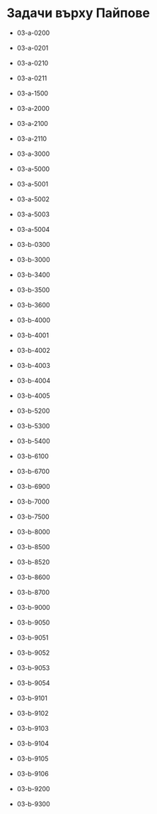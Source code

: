 # Задачи върху Пайпове
* 03-a-0200  
&nbsp;&nbsp;&nbsp;&nbsp;&nbsp;&nbsp;
* 03-a-0201  
&nbsp;&nbsp;&nbsp;&nbsp;&nbsp;&nbsp;
* 03-a-0210  
&nbsp;&nbsp;&nbsp;&nbsp;&nbsp;&nbsp;
* 03-a-0211  
&nbsp;&nbsp;&nbsp;&nbsp;&nbsp;&nbsp;
* 03-a-1500  
&nbsp;&nbsp;&nbsp;&nbsp;&nbsp;&nbsp;
* 03-a-2000  
&nbsp;&nbsp;&nbsp;&nbsp;&nbsp;&nbsp;
* 03-a-2100  
&nbsp;&nbsp;&nbsp;&nbsp;&nbsp;&nbsp;
* 03-a-2110  
&nbsp;&nbsp;&nbsp;&nbsp;&nbsp;&nbsp;
* 03-a-3000  
&nbsp;&nbsp;&nbsp;&nbsp;&nbsp;&nbsp;
* 03-a-5000  
&nbsp;&nbsp;&nbsp;&nbsp;&nbsp;&nbsp;
* 03-a-5001  
&nbsp;&nbsp;&nbsp;&nbsp;&nbsp;&nbsp;
* 03-a-5002  
&nbsp;&nbsp;&nbsp;&nbsp;&nbsp;&nbsp;
* 03-a-5003  
&nbsp;&nbsp;&nbsp;&nbsp;&nbsp;&nbsp;
* 03-a-5004  
&nbsp;&nbsp;&nbsp;&nbsp;&nbsp;&nbsp;
* 03-b-0300  
&nbsp;&nbsp;&nbsp;&nbsp;&nbsp;&nbsp;
* 03-b-3000  
&nbsp;&nbsp;&nbsp;&nbsp;&nbsp;&nbsp;
* 03-b-3400  
&nbsp;&nbsp;&nbsp;&nbsp;&nbsp;&nbsp;
* 03-b-3500  
&nbsp;&nbsp;&nbsp;&nbsp;&nbsp;&nbsp;
* 03-b-3600  
&nbsp;&nbsp;&nbsp;&nbsp;&nbsp;&nbsp;
* 03-b-4000  
&nbsp;&nbsp;&nbsp;&nbsp;&nbsp;&nbsp;
* 03-b-4001  
&nbsp;&nbsp;&nbsp;&nbsp;&nbsp;&nbsp;
* 03-b-4002  
&nbsp;&nbsp;&nbsp;&nbsp;&nbsp;&nbsp;
* 03-b-4003  
&nbsp;&nbsp;&nbsp;&nbsp;&nbsp;&nbsp;
* 03-b-4004  
&nbsp;&nbsp;&nbsp;&nbsp;&nbsp;&nbsp;
* 03-b-4005  
&nbsp;&nbsp;&nbsp;&nbsp;&nbsp;&nbsp;
* 03-b-5200  
&nbsp;&nbsp;&nbsp;&nbsp;&nbsp;&nbsp;
* 03-b-5300  
&nbsp;&nbsp;&nbsp;&nbsp;&nbsp;&nbsp;
* 03-b-5400  
&nbsp;&nbsp;&nbsp;&nbsp;&nbsp;&nbsp;
* 03-b-6100  
&nbsp;&nbsp;&nbsp;&nbsp;&nbsp;&nbsp;
* 03-b-6700  
&nbsp;&nbsp;&nbsp;&nbsp;&nbsp;&nbsp;
* 03-b-6900  
&nbsp;&nbsp;&nbsp;&nbsp;&nbsp;&nbsp;
* 03-b-7000  
&nbsp;&nbsp;&nbsp;&nbsp;&nbsp;&nbsp;
* 03-b-7500  
&nbsp;&nbsp;&nbsp;&nbsp;&nbsp;&nbsp;
* 03-b-8000  
&nbsp;&nbsp;&nbsp;&nbsp;&nbsp;&nbsp;
* 03-b-8500  
&nbsp;&nbsp;&nbsp;&nbsp;&nbsp;&nbsp;
* 03-b-8520  
&nbsp;&nbsp;&nbsp;&nbsp;&nbsp;&nbsp;
* 03-b-8600  
&nbsp;&nbsp;&nbsp;&nbsp;&nbsp;&nbsp;
* 03-b-8700  
&nbsp;&nbsp;&nbsp;&nbsp;&nbsp;&nbsp;
* 03-b-9000  
&nbsp;&nbsp;&nbsp;&nbsp;&nbsp;&nbsp;
* 03-b-9050  
&nbsp;&nbsp;&nbsp;&nbsp;&nbsp;&nbsp;
* 03-b-9051  
&nbsp;&nbsp;&nbsp;&nbsp;&nbsp;&nbsp;
* 03-b-9052  
&nbsp;&nbsp;&nbsp;&nbsp;&nbsp;&nbsp;
* 03-b-9053  
&nbsp;&nbsp;&nbsp;&nbsp;&nbsp;&nbsp;
* 03-b-9054  
&nbsp;&nbsp;&nbsp;&nbsp;&nbsp;&nbsp;
* 03-b-9101  
&nbsp;&nbsp;&nbsp;&nbsp;&nbsp;&nbsp;
* 03-b-9102  
&nbsp;&nbsp;&nbsp;&nbsp;&nbsp;&nbsp;
* 03-b-9103  
&nbsp;&nbsp;&nbsp;&nbsp;&nbsp;&nbsp;
* 03-b-9104  
&nbsp;&nbsp;&nbsp;&nbsp;&nbsp;&nbsp;
* 03-b-9105  
&nbsp;&nbsp;&nbsp;&nbsp;&nbsp;&nbsp;
* 03-b-9106  
&nbsp;&nbsp;&nbsp;&nbsp;&nbsp;&nbsp;
* 03-b-9200  
&nbsp;&nbsp;&nbsp;&nbsp;&nbsp;&nbsp;
* 03-b-9300  
&nbsp;&nbsp;&nbsp;&nbsp;&nbsp;&nbsp;
